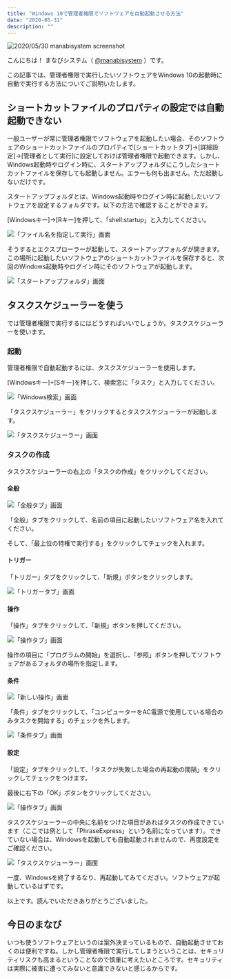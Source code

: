 ```yaml
---
title: "Windows 10で管理者権限でソフトウェアを自動起動させる方法"
date: "2020-05-31"
description: ""
---
```


![2020/05/30 manabisystem screenshot](2020-05-30-manabisystem-screenshot.png)

こんにちは！ まなびシステム（ [@manabisystem](https://twitter.com/manabisystem/) ）です。

この記事では、管理者権限で実行したいソフトウェアをWindows 10の起動時に自動で実行する方法についてご説明いたします。

## ショートカットファイルのプロパティの設定では自動起動できない

一般ユーザーが常に管理者権限でソフトウェアを起動したい場合、そのソフトウェアのショートカットファイルのプロパティで[ショートカットタブ]→[詳細設定]→[管理者として実行]に設定しておけば管理者権限で起動できます。しかし、Windows起動時やログイン時に、スタートアップフォルダにこうしたショートカットファイルを保存しても起動しません。エラーも何も出ません。ただ起動しないだけです。

スタートアップフォルダとは、Windows起動時やログイン時に起動したいソフトウェアを設定するフォルダです。以下の方法で確認することができます。

[Windowsキー]→[Rキー]を押して、「shell:startup」と入力してください。

![「ファイル名を指定して実行」画面](2020-05-31-screenshot-00001.png)

そうするとエクスプローラーが起動して、スタートアップフォルダが開きます。この場所に起動したいソフトウェアのショートカットファイルを保存すると、次回のWindows起動時やログイン時にそのソフトウェアが起動します。

![「スタートアップフォルダ」画面](2020-05-31-screenshot-00002.png)

## タスクスケジューラーを使う

では管理者権限で実行するにはどうすればいいでしょうか。タスクスケジューラーを使います。

### 起動

管理者権限で自動起動するには、タスクスケジューラーを使用します。

[Windowsキー]+[Sキー]を押して、検索窓に「タスク」と入力してください。

![「Windows検索」画面](2020-05-31-screenshot-00003.png)

「タスクスケジューラー」をクリックするとタスクスケジューラーが起動します。

![「タスクスケジューラー」画面](2020-05-31-screenshot-00004.png)

### タスクの作成

タスクスケジューラーの右上の「タスクの作成」をクリックしてください。

#### 全般

![「全般タブ」画面](2020-05-31-screenshot-00005.png)

「全般」タブをクリックして、名前の項目に起動したいソフトウェア名を入れてください。

そして、「最上位の特権で実行する」をクリックしてチェックを入れます。

#### トリガー

「トリガー」タブをクリックして、「新規」ボタンをクリックします。

![「トリガータブ」画面](2020-05-31-screenshot-00006.png)

#### 操作

「操作」タブをクリックして、「新規」ボタンを押してください。

![「操作タブ」画面](2020-05-31-screenshot-00007.png)

操作の項目に「プログラムの開始」を選択し、「参照」ボタンを押してソフトウェアがあるフォルダの場所を指定します。

#### 条件

![「新しい操作」画面](2020-05-31-screenshot-00008.png)

「条件」タブをクリックして、「コンピューターをAC電源で使用している場合のみタスクを開始する」のチェックを外します。

![「条件タブ」画面](2020-05-31-screenshot-00009.png)

#### 設定

「設定」タブをクリックして、「タスクが失敗した場合の再起動の間隔」をクリックしてチェックをつけます。

最後に右下の「OK」ボタンをクリックしてください。

![「操作タブ」画面](2020-05-31-screenshot-00010.png)

タスクスケジューラーの中央に名前をつけた項目があればタスクの作成できています（ここでは例として「PhraseExpress」という名前になっています）。できていない場合は、Windowsを起動しても自動起動されませんので、再度設定をご確認ください。

![「タスクスケジューラー」画面](2020-05-31-screenshot-00011.png)

一度、Windowsを終了するなり、再起動してみてください。ソフトウェアが起動しているはずです。

以上です。読んでいただきありがとうございました。

## 今日のまなび

いつも使うソフトウェアというのは案外決まっているもので、自動起動させておくのは便利ですね。しかし管理者権限で実行してしまうということは、セキュリティリスクも高まるということなので慎重に考えたいところです。セキュリティは実際に被害に遭ってみないと意識できないと感じるからです。
